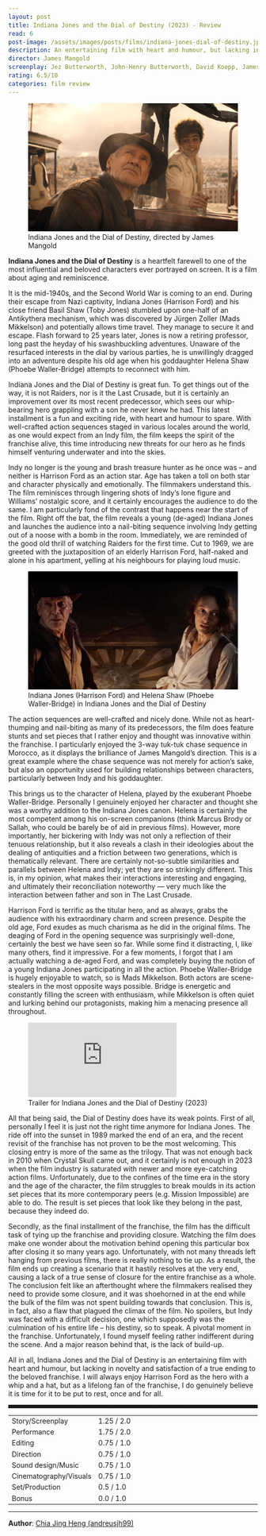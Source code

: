 ```yaml
---
layout: post
title: Indiana Jones and the Dial of Destiny (2023) - Review
read: 6
post-image: /assets/images/posts/films/indiana-jones-dial-of-destiny.jpg
description: An entertaining film with heart and humour, but lacking in novelty and satisfaction
director: James Mangold
screenplay: Jez Butterworth, John-Henry Butterworth, David Koepp, James Mangold
rating: 6.5/10
categories: film review
---
```


<figure class="film">
  <img src="/assets/images/posts/films/indiana-jones-dial-of-destiny.jpg" alt="Indiana Jones and the Dial of Destiny movie still">
  <figcaption><i class="fa-solid fa-film"></i>Indiana Jones and the Dial of Destiny, directed by James Mangold</figcaption>
</figure>

**Indiana Jones and the Dial of Destiny** is a heartfelt farewell to one of the most influential and beloved characters ever portrayed on screen. It is a film about aging and reminiscence.

It is the mid-1940s, and the Second World War is coming to an end. During their escape from Nazi captivity, Indiana Jones (Harrison Ford) and his close friend Basil Shaw (Toby Jones) stumbled upon one-half of an Antikythera mechanism, which was discovered by Jürgen Zoller (Mads Mikkelson) and potentially allows time travel. They manage to secure it and escape. Flash forward to 25 years later, Jones is now a retiring professor, long past the heyday of his swashbuckling adventures. Unaware of the resurfaced interests in the dial by various parties, he is unwillingly dragged into an adventure despite his old age when his goddaughter Helena Shaw (Phoebe Waller-Bridge) attempts to reconnect with him.

Indiana Jones and the Dial of Destiny is great fun. To get things out of the way, it is not Raiders, nor is it the Last Crusade, but it is certainly an improvement over its most recent predecessor, which sees our whip-bearing hero grappling with a son he never knew he had. This latest installment is a fun and exciting ride, with heart and humour to spare. With well-crafted action sequences staged in various locales around the world, as one would expect from an Indy film, the film keeps the spirit of the franchise alive, this time introducing new threats for our hero as he finds himself venturing underwater and into the skies.

Indy no longer is the young and brash treasure hunter as he once was – and neither is Harrison Ford as an action star. Age has taken a toll on both star and character physically and emotionally. The filmmakers understand this. The film reminisces through lingering shots of Indy’s lone figure and Williams’ nostalgic score, and it certainly encourages the audience to do the same. I am particularly fond of the contrast that happens near the start of the film. Right off the bat, the film reveals a young (de-aged) Indiana Jones and launches the audience into a nail-biting sequence involving Indy getting out of a noose with a bomb in the room. Immediately, we are reminded of the good old thrill of watching Raiders for the first time. Cut to 1969, we are greeted with the juxtaposition of an elderly Harrison Ford, half-naked and alone in his apartment, yelling at his neighbours for playing loud music. 

<figure class="film">
  <img src="/assets/images/posts/films/indiana-jones-dial-of-destiny_2.jpg" alt="Indiana Jones and the Dial of Destiny movie still">
  <figcaption><i class="fa-solid fa-film"></i> Indiana Jones (Harrison Ford) and Helena Shaw (Phoebe Waller-Bridge) in Indiana Jones and the Dial of Destiny</figcaption>
</figure>

The action sequences are well-crafted and nicely done. While not as heart-thumping and nail-biting as many of its predecessors, the film does feature stunts and set pieces that I rather enjoy and thought was innovative within the franchise. I particularly enjoyed the 3-way tuk-tuk chase sequence in Morocco, as it displays the brilliance of James Mangold’s direction. This is a great example where the chase sequence was not merely for action’s sake, but also an opportunity used for building relationships between characters, particularly between Indy and his goddaughter. 

This brings us to the character of Helena, played by the exuberant Phoebe Waller-Bridge. Personally I genuinely enjoyed her character and thought she was a worthy addition to the Indiana Jones canon. Helena is certainly the most competent among his on-screen companions (think Marcus Brody or Sallah, who could be barely be of aid in previous films). However, more importantly, her bickering with Indy was not only a reflection of their tenuous relationship, but it also reveals a clash in their ideologies about the dealing of antiquities and a friction between two generations, which is thematically relevant. There are certainly not-so-subtle similarities and parallels between Helena and Indy; yet they are so strikingly different. This is, in my opinion, what makes their interactions interesting and engaging, and ultimately their reconciliation noteworthy — very much like the interaction between father and son in The Last Crusade.

Harrison Ford is terrific as the titular hero, and as always, grabs the audience with his extraordinary charm and screen presence. Despite the old age, Ford exudes as much charisma as he did in the original films. The deaging of Ford in the opening sequence was surprisingly well-done, certainly the best we have seen so far. While some find it distracting, I, like many others, find it impressive. For a few moments, I forgot that I am actually watching a de-aged Ford, and was completely buying the notion of a young Indiana Jones participating in all the action. Phoebe Waller-Bridge is hugely enjoyable to watch, so is Mads Mikkelson. Both actors are scene-stealers in the most opposite ways possible. Bridge is energetic and constantly filling the screen with enthusiasm, while Mikkelson is often quiet and lurking behind our protagonists, making him a menacing presence all throughout.

<div class="film-trailer">
<figure>
  <iframe src="https://www.youtube.com/embed/eQfMbSe7F2g" title="YouTube video player" frameborder="0" allow="accelerometer; autoplay; clipboard-write; encrypted-media; gyroscope; picture-in-picture; web-share" allowfullscreen></iframe>
  <figcaption><i class="fa-brands fa-youtube"></i> Trailer for Indiana Jones and the Dial of Destiny (2023)</figcaption>
</figure>
</div>

All that being said, the Dial of Destiny does have its weak points. First of all, personally I feel it is just not the right time anymore for Indiana Jones. The ride off into the sunset in 1989 marked the end of an era, and the recent revisit of the franchise has not proven to be the most welcoming. This closing entry is more of the same as the trilogy. That was not enough back in 2010 when Crystal Skull came out, and it certainly is not enough in 2023 when the film industry is saturated with newer and more eye-catching action films. Unfortunately, due to the confines of the time era in the story and the age of the character, the film struggles to break moulds in its action set pieces that its more contemporary peers (e.g. Mission Impossible) are able to do. The result is set pieces that look like they belong in the past, because they indeed do. 

Secondly, as the final installment of the franchise, the film has the difficult task of tying up the franchise and providing closure. Watching the film does make one wonder about the motivation behind opening this particular box after closing it so many years ago. Unfortunately, with not many threads left hanging from previous films, there is really nothing to tie up. As a result, the film ends up creating a scenario that it hastily resolves at the very end, causing a lack of a true sense of closure for the entire franchise as a whole. The conclusion felt like an afterthought where the filmmakers realised they need to provide some closure, and it was shoehorned in at the end while the bulk of the film was not spent building towards that conclusion. This is, in fact, also a flaw that plagued the climax of the film. No spoilers, but Indy was faced with a difficult decision, one which supposedly was the culmination of his entire life – his destiny, so to speak. A pivotal moment in the franchise. Unfortunately, I found myself feeling rather indifferent during the scene. And a major reason behind that, is the lack of build-up.

All in all, Indiana Jones and the Dial of Destiny is an entertaining film with heart and humour, but lacking in novelty and satisfaction of a true ending to the beloved franchise. I will always enjoy Harrison Ford as the hero with a whip and a hat, but as a lifelong fan of the franchise, I do genuinely believe it is time for it to be put to rest, once and for all.

<hr style="border-style: dashed">

<table class="table table-sm table-striped table-hover">
  <colgroup>
    <col style="width: 30%;">
    <col style="width: 70%;">
  </colgroup>

  <tbody>
    <tr>
      <td>Story/Screenplay</td>
      <td>1.25 / 2.0</td>
    </tr>
    <tr>
      <td>Performance</td>
      <td>1.75 / 2.0</td>
    </tr>
    <tr>
      <td>Editing</td>
      <td>0.75 / 1.0</td>
    </tr>
    <tr>
      <td>Direction</td>
      <td>0.75 / 1.0</td>
    </tr>
    <tr>
      <td>Sound design/Music</td>
      <td>0.75 / 1.0</td>
    </tr>
    <tr>
      <td>Cinematography/Visuals</td>
      <td>0.75 / 1.0</td>
    </tr>
    <tr>
      <td>Set/Production</td>
      <td>0.5 / 1.0</td>
    </tr>
    <tr>
      <td>Bonus</td>
      <td>0.0 / 1.0</td>
    </tr>
  </tbody>
</table>

---

**Author**: <a href="https://github.com/andreusjh99" target="_blank">Chia Jing Heng (andreusjh99)</a>